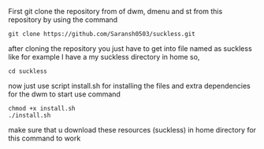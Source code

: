 First git clone the repository from of dwm, dmenu and st from this repository by using the command

```
git clone https://github.com/Saransh0503/suckless.git 
```

after cloning the repository you just have to get into file named as suckless like for example I have a my suckless directory in home so,

```
cd suckless
```

now just use script install.sh for installing the files and extra dependencies for the dwm to start
use command 

```
chmod +x install.sh
./install.sh
```

make sure that u download these resources (suckless) in home directory for this command to work 

